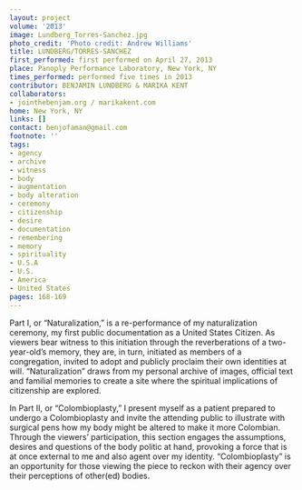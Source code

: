 ```yaml
---
layout: project
volume: '2013'
image: Lundberg_Torres-Sanchez.jpg
photo_credit: 'Photo credit: Andrew Williams'
title: LUNDBERG/TORRES-SANCHEZ
first_performed: first performed on April 27, 2013
place: Panoply Performance Laboratory, New York, NY
times_performed: performed five times in 2013
contributor: BENJAMIN LUNDBERG & MARIKA KENT
collaborators:
- jointhebenjam.org / marikakent.com
home: New York, NY
links: []
contact: benjofaman@gmail.com
footnote: ''
tags:
- agency
- archive
- witness
- body
- augmentation
- body alteration
- ceremony
- citizenship
- desire
- documentation
- remembering
- memory
- spirituality
- U.S.A
- U.S.
- America
- United States
pages: 168-169
---
```


Part I, or “Naturalization,” is a re-performance of my naturalization ceremony, my first public documentation as a United States Citizen. As viewers bear witness to this initiation through the reverberations of a two-year-old’s memory, they are, in turn, initiated as members of a congregation, invited to adopt and publicly proclaim their own identities at will. “Naturalization” draws from my personal archive of images, official text and familial memories to create a site where the spiritual implications of citizenship are explored.

In Part II, or “Colombioplasty,” I present myself as a patient prepared to undergo a Colombioplasty and invite the attending public to illustrate with surgical pens how my body might be altered to make it more Colombian. Through the viewers’ participation, this section engages the assumptions, desires and questions of the body politic at hand, provoking a force that is at once external to me and also agent over my identity. “Colombioplasty” is an opportunity for those viewing the piece to reckon with their agency over their perceptions of other(ed) bodies.
